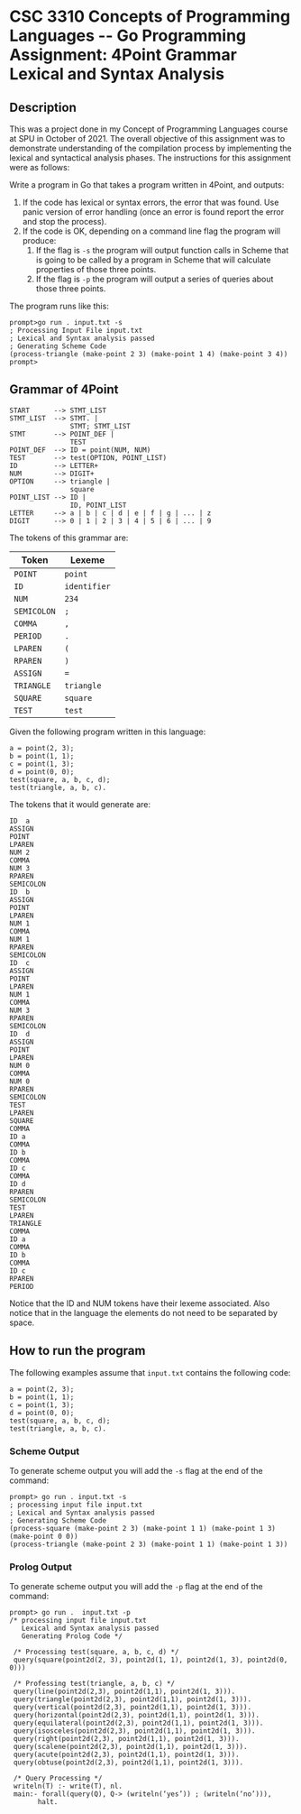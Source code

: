 # CSC 3310 Concepts of Programming Languages -- Go Programming Assignment: 4Point Grammar Lexical and Syntax Analysis


## Description
This was a project done in my Concept of Programming Languages course at SPU in October of 2021. The overall objective of this assignment was to demonstrate understanding of the compilation process by implementing the lexical and syntactical analysis phases. The instructions for this assignment were as follows:
 
Write a program in Go that takes a program written in 4Point, and outputs:
1. If the code has lexical or syntax errors, the error that was found. Use panic version of error handling (once an error is found report the error and stop the process).
1. If the code is OK, depending on a command line flag the program will produce:
   1.	If the flag is `-s` the program will output function calls in Scheme that is going to be called by a program in Scheme that will calculate properties of those three points.
   1. If the flag is `-p` the program will output a series of queries about those three points.

The program runs like this:
```
prompt>go run . input.txt -s
; Processing Input File input.txt
; Lexical and Syntax analysis passed
; Generating Scheme Code
(process-triangle (make-point 2 3) (make-point 1 4) (make-point 3 4))
prompt>
```

## Grammar of 4Point

```
START      --> STMT_LIST
STMT_LIST  --> STMT. |
               STMT; STMT_LIST
STMT       --> POINT_DEF |
               TEST
POINT_DEF  --> ID = point(NUM, NUM)
TEST       --> test(OPTION, POINT_LIST)
ID         --> LETTER+
NUM        --> DIGIT+
OPTION     --> triangle |
               square
POINT_LIST --> ID |
               ID, POINT_LIST
LETTER     --> a | b | c | d | e | f | g | ... | z
DIGIT      --> 0 | 1 | 2 | 3 | 4 | 5 | 6 | ... | 9

```

The tokens of this grammar are:

Token | Lexeme
------ | ------
`POINT` | `point`
`ID` | `identifier`
`NUM` | `234`
`SEMICOLON` | `;`
`COMMA` | `,`
`PERIOD` | `.`
`LPAREN` | `(`
`RPAREN` | `)`
`ASSIGN` | `=`
`TRIANGLE` | `triangle`
`SQUARE` | `square`
`TEST` | `test`

Given the following program written in this language:
```
a = point(2, 3);
b = point(1, 1);
c = point(1, 3);
d = point(0, 0);
test(square, a, b, c, d);
test(triangle, a, b, c).
```
The tokens that it would generate are:
```
ID  a
ASSIGN
POINT
LPAREN
NUM 2
COMMA
NUM 3
RPAREN
SEMICOLON
ID  b
ASSIGN
POINT
LPAREN
NUM 1
COMMA
NUM 1
RPAREN
SEMICOLON
ID  c
ASSIGN
POINT
LPAREN
NUM 1
COMMA
NUM 3
RPAREN
SEMICOLON
ID  d
ASSIGN
POINT
LPAREN
NUM 0
COMMA
NUM 0
RPAREN
SEMICOLON
TEST
LPAREN
SQUARE
COMMA
ID a
COMMA
ID b
COMMA
ID c
COMMA
ID d
RPAREN
SEMICOLON
TEST
LPAREN
TRIANGLE
COMMA
ID a
COMMA
ID b
COMMA
ID c
RPAREN
PERIOD
```

Notice that the ID and NUM tokens have their lexeme associated. Also notice that in the language the elements do not need to be separated by space.


## How to run the program

The following examples assume that `input.txt` contains the following code:
```
a = point(2, 3);
b = point(1, 1);
c = point(1, 3);
d = point(0, 0);
test(square, a, b, c, d);
test(triangle, a, b, c).
```

### Scheme Output
To generate scheme output you will add the `-s` flag at the end of the command:
```
prompt> go run . input.txt -s
; processing input file input.txt
; Lexical and Syntax analysis passed
; Generating Scheme Code
(process-square (make-point 2 3) (make-point 1 1) (make-point 1 3) (make-point 0 0))
(process-triangle (make-point 2 3) (make-point 1 1) (make-point 1 3))
```

### Prolog Output
To generate scheme output you will add the `-p` flag at the end of the command:
```
prompt> go run .  input.txt -p
/* processing input file input.txt
   Lexical and Syntax analysis passed
   Generating Prolog Code */

 /* Processing test(square, a, b, c, d) */
 query(square(point2d(2, 3), point2d(1, 1), point2d(1, 3), point2d(0, 0)))

 /* Professing test(triangle, a, b, c) */
 query(line(point2d(2,3), point2d(1,1), point2d(1, 3))).
 query(triangle(point2d(2,3), point2d(1,1), point2d(1, 3))).
 query(vertical(point2d(2,3), point2d(1,1), point2d(1, 3))).
 query(horizontal(point2d(2,3), point2d(1,1), point2d(1, 3))).
 query(equilateral(point2d(2,3), point2d(1,1), point2d(1, 3))).
 query(isosceles(point2d(2,3), point2d(1,1), point2d(1, 3))).
 query(right(point2d(2,3), point2d(1,1), point2d(1, 3))).
 query(scalene(point2d(2,3), point2d(1,1), point2d(1, 3))).
 query(acute(point2d(2,3), point2d(1,1), point2d(1, 3))).
 query(obtuse(point2d(2,3), point2d(1,1), point2d(1, 3))).
 
 /* Query Processing */
 writeln(T) :- write(T), nl.
 main:- forall(query(Q), Q-> (writeln(‘yes’)) ; (writeln(‘no’))),
       halt.

```
